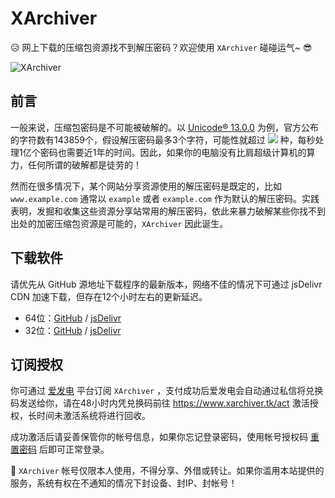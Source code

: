 # XArchiver

:disappointed_relieved: 网上下载的压缩包资源找不到解压密码？欢迎使用 `XArchiver` 碰碰运气~ :sunglasses:

![XArchiver](https://cdn.jsdelivr.net/gh/vscodev/XArchiver/XArchiver.png)

## 前言

一般来说，压缩包密码是不可能被破解的。以 [Unicode® 13.0.0](https://www.unicode.org/versions/Unicode13.0.0/) 为例，官方公布的字符数有143859个，假设解压密码最多3个字符，可能性就超过 <img src="https://render.githubusercontent.com/render/math?math={143859^3>2.97\times10^15}" /> 种，每秒处理1亿个密码也需要近1年的时间。因此，如果你的电脑没有比肩超级计算机的算力，任何所谓的破解都是徒劳的！

然而在很多情况下，某个网站分享资源使用的解压密码是既定的，比如 `www.example.com`  通常以 `example` 或者 `example.com` 作为默认的解压密码。实践表明，发掘和收集这些资源分享站常用的解压密码，依此来暴力破解某些你找不到出处的加密压缩包资源是可能的，`XArchiver` 因此诞生。

## 下载软件

请优先从 GitHub 源地址下载程序的最新版本，网络不佳的情况下可通过 jsDelivr CDN 加速下载，但存在12个小时左右的更新延迟。

- 64位：[GitHub](https://raw.githubusercontent.com/vscodev/XArchiver/main/XArchiver-windows-64.zip) / [jsDelivr](https://cdn.jsdelivr.net/gh/vscodev/XArchiver/XArchiver-windows-64.zip)
- 32位：[GitHub](https://raw.githubusercontent.com/vscodev/XArchiver/main/XArchiver-windows-32.zip) / [jsDelivr](https://cdn.jsdelivr.net/gh/vscodev/XArchiver/XArchiver-windows-32.zip)

## 订阅授权

你可通过 [爱发电](https://www.afdian.net/@vscodev) 平台订阅 `XArchiver` ，支付成功后爱发电会自动通过私信将兑换码发送给你，请在48小时内凭兑换码前往 https://www.xarchiver.tk/act 激活授权，长时间未激活系统将进行回收。

成功激活后请妥善保管你的帐号信息，如果你忘记登录密码，使用帐号授权码 [重置密码](https://www.xarchiver.tk/user_auth?tab=reset_password) 后即可正常登录。

:no_entry_sign: `XArchiver` 帐号仅限本人使用，不得分享、外借或转让。如果你滥用本站提供的服务，系统有权在不通知的情况下封设备、封IP、封帐号！

